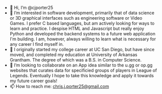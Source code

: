 - 👋 Hi, I’m @cjporter25
- 👀 I’m interested in software development, primarily that of data science or 3D graphical interfaces such as engineering software or Video Games. I prefer C based languages, but am actively looking for ways to learn and practice. I despise HTML and Javascript but really enjoy Python and developed the backend systems to a future web application I'm building. I am, however, always willing to learn what is necessary for any career I find myself in.
- 🌱 I originally started my college career at UC San Diego, but have since moved, and completed my education at University of Arkansas Grantham. The degree of which was a B.S. in Computer Science.
- 💞️ I’m looking to collaborate on an App idea similar to the u.gg or op.gg websites that curates data for specificied groups of players in League of Legends. Eventually I hope to take this knowledge and apply it towards my future career goals!
- 📫 How to reach me: chris.j.porter25@gmail.com

<!---
cjporter25/cjporter25 is a ✨ special ✨ repository because its `README.md` (this file) appears on your GitHub profile.
You can click the Preview link to take a look at your changes.
--->
